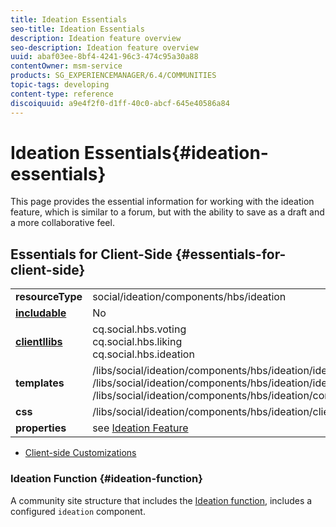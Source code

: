 ```yaml
---
title: Ideation Essentials
seo-title: Ideation Essentials
description: Ideation feature overview
seo-description: Ideation feature overview
uuid: abaf03ee-8bf4-4241-96c3-474c95a30a88
contentOwner: msm-service
products: SG_EXPERIENCEMANAGER/6.4/COMMUNITIES
topic-tags: developing
content-type: reference
discoiquuid: a9e4f2f0-d1ff-40c0-abcf-645e40586a84
---
```


# Ideation Essentials{#ideation-essentials}

This page provides the essential information for working with the ideation feature, which is similar to a forum, but with the ability to save as a draft and a more collaborative feel.

## Essentials for Client-Side {#essentials-for-client-side}

<table> 
 <tbody>
  <tr>
   <td> <strong>resourceType</strong></td> 
   <td>social/ideation/components/hbs/ideation</td> 
  </tr>
  <tr>
   <td> <a href="scf.md#add-or-include-a-communities-component"><strong>includable</strong></a></td> 
   <td>No</td> 
  </tr>
  <tr>
   <td> <a href="clientlibs.md"><strong>clientllibs</strong></a></td> 
   <td>cq.social.hbs.voting<br /> cq.social.hbs.liking<br /> cq.social.hbs.ideation</td> 
  </tr>
  <tr>
   <td> <strong>templates</strong></td> 
   <td> /libs/social/ideation/components/hbs/ideation/ideation.hbs<br /> /libs/social/ideation/components/hbs/ideation/ideationlists.hbs<br /> /libs/social/ideation/components/hbs/ideation/composer.hbs</td> 
  </tr>
  <tr>
   <td> <strong>css</strong></td> 
   <td> /libs/social/ideation/components/hbs/ideation/clientlibs/ideation.css</td> 
  </tr>
  <tr>
   <td><strong> properties</strong></td> 
   <td>see <a href="ideation-feature.md">Ideation Feature</a></td> 
  </tr>
 </tbody>
</table>

* [Client-side Customizations](client-customize.md)

### Ideation Function {#ideation-function}

A community site structure that includes the [Ideation function](functions.md#ideation-function), includes a configured `ideation` component.
